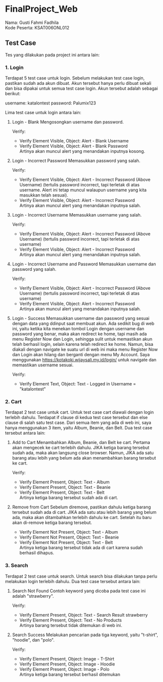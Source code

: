 # FinalProject_Web

Nama: Gusti Fahmi Fadhila  
Kode Peserta: KSAT006ONL012  

## Test Case
Tes yang dilakukan pada project ini antara lain:  

### 1. Login
   Terdapat 5 test case untuk login. Sebelum melakukan test case login, pastikan sudah ada akun dibuat. Akun tersebut hanya perlu dibuat sekali dan bisa dipakai untuk semua test case login. Akun tersebut adalah sebagai berikut:  

   username: katalontest
   password: Palumix123   

   Lima test case untuk login antara lain:

   1) Login - Blank
      Mengosongkan username dan password.  

      Verify:  
      - Verify Element Visible, Object: Alert - Blank Username
      - Verify Element Visible, Object: Alert - Blank Password  
      Artinya akan muncul alert yang menandakan inputnya kosong.  

   2) Login - Incorrect Password
      Memasukkan password yang salah.  

      Verify:  
      - Verify Element Visible, Object: Alert - Incorrect Password (Above Username) (tertulis password incorrect, tapi terletak di atas username. Alert ini tetap muncul walaupun username yang kita masukkan telah sesuai).
      - Verify Element Visible, Object: Alert - Incorrect Password  
      Artinya akan muncul alert yang menandakan inputnya salah.  
      
   3) Login - Incorrect Username
      Memasukkan username yang salah.  

      Verify:  
      - Verify Element Visible, Object: Alert - Incorrect Password (Above Username) (tertulis password incorrect, tapi terletak di atas username)
      - Verify Element Visible, Object: Alert - Incorrect Password  
      Artinya akan muncul alert yang menandakan inputnya salah.  

   4) Login - Incorrect Username and Password
      Memasukkan username dan password yang salah.  

      Verify:  
      - Verify Element Visible, Object: Alert - Incorrect Password (Above Username) (tertulis password incorrect, tapi terletak di atas username)
      - Verify Element Visible, Object: Alert - Incorrect Password  
      Artinya akan muncul alert yang menandakan inputnya salah.  

   5) Login - Success
      Memasukkan username dan password yang sesuai dengan data yang ddinput saat membuat akun. Ada sedikit bug di web ini, yaitu ketika kita menekan tombol Login dengan username dan password yang benar, maka akan redirect ke home, tapi masih ada menu Register Now dan Login, sehingga sulit untuk memastikan akun telah berhasil login, selain karena telah redirect ke home. Namun, bisa diakali dengan navigate ke suatu url di web ini maka menu Register Now dan Login akan hilang dan berganti dengan menu My Account. Saya menggunakan https://kotakoki.wijaysali.my.id/login/ untuk navigate dan memastikan username sesuai.  

      Verify:
      - Verify Element Text, Object: Text - Logged in Username = "katalontest"

### 2. Cart
   Terdapat 2 test case untuk cart. Untuk test case cart diawali dengan login terlebih dahulu. Terdapat if clause di kedua test case tersebut dan else clause di salah satu test case. Dari semua item yang ada di web ini, saya hanya menggunakan 3 item, yaitu Album, Beanie, dan Belt. Dua test case tersebut antara lain:

   1) Add to Cart
      Menambahkan Album, Beanie, dan Belt ke cart. Pertama akan mengecek ke cart terlebih dahulu. JIKA ketiga barang tersebut sudah ada, maka akan langsung close browser. Namun, JIKA ada satu barang atau lebih yang belum ada akan menambahkan barang tersebut ke cart.  

      Verify:
      - Verify Element Present, Object: Text - Album
      - Verify Element Present, Object: Text - Beanie
      - Verify Element Present, Object: Text - Belt  
      Artinya ketiga barang tersebut sudah ada di cart.

   2) Remove from Cart
      Sebelum diremove, pastikan dahulu ketiga barang tersebut sudah ada di cart. JIKA ada satu atau lebih barang yang belum ada, maka akan ditambahkan terlebih dahulu ke cart. Setelah itu baru akan di-remove ketiga barang tersebut.  

      - Verify Element Not Present, Object: Text - Album
      - Verify Element Not Present, Object: Text - Beanie
      - Verify Element Not Present, Object: Text - Belt  
      Artinya ketiga barang tersebut tidak ada di cart karena sudah berhasil dihapus.

### 3. Search
   Terdapat 2 test case untuk search. Untuk search bisa dilakukan tanpa perlu melakukan login terlebih dahulu. Dua test case tersebut antara lain:

   1) Search Not Found
      Contoh keyword yang dicoba pada test case ini adalah "strawberry".  

      Verify:
      - Verify Element Present, Object: Text - Search Result strawberry
      - Verify Element Present, Object: Text - No Products  
      Artinya barang tersebut tidak ditemukan di web ini.

   2) Search Success
      Melakukan pencarian pada tiga keyword, yaitu "t-shirt", "hoodie", dan "polo".

      Verify:
      - Verify Element Present, Object: Image - T-Shirt
      - Verify Element Present, Object: Image - Hoodie
      - Verify Element Present, Object: Image - Polo  
      Artinya ketiga barang tersebut berhasil ditemukan